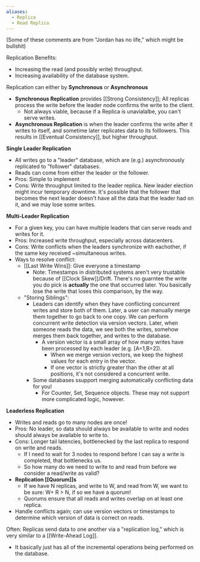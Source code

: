 ```yaml
---
aliases:
  - Replica
  - Read Replica
---
```

(Some of these comments are from "Jordan has no life," which might be bullshit)

Replication Benefits:
- Increasing the read (and possibly write) throughput.
- Increasing availability of the database system.

Replication can either by **Synchronous** or **Asynchronous**
- **Synchronous Replication** provides [[Strong Consistency]]; All replicas process the write before the leader node confirms the write to the client.
	- Not always viable, because if a Replica is unavialalbe, you can't serve writes.
- **Asynchronous Replication** is when the leader confirms the write after it writes to itself, and sometime later replicates data to its folllowers. This results in [[Eventual Consistency]], but higher throughput.


**Single Leader Replication**
- All writes go to a "leader" database, which are (e.g.) asynchronously replicated to "follower" databases. 
- Reads can come from either the leader or the follower.
- Pros: Simple to implement
- Cons: Write throughput limited to the leader replica. New leader election might incur temporary downtime. It's possible that the follower that becomes the next leader doesn't have all the data that the leader had on it, and we may lose some writes.

**Multi-Leader Replication**
- For a given key, you can have multiple leaders that can serve reads and writes for it.
- Pros: Increased write throughput, especially across datacenters.
- Cons: Write conflicts when the leaders synchronize with eachother, if the same key received ~simultaneous writes.
- Ways to resolve conflict:
	- [[Last Write Wins]]: Give everyone a timestamp
		- Note: Timestamps in distributed systems aren't very trustable because of [[Clock Skew]]/Drift. There's no guarntee the write you do pick is **actually** the one that occurred later. You basically lose the write that loses this comparison, by the way.
	- "Storing Siblings":
		- Leaders can identify when they have conflicting concurrent writes and store both of them. Later, a user can manually merge them together to go back to one copy. We can perform concurrent write detection via version vectors. Later, when someone reads the data, we see both the writes, somehow merges them back together, and writes to the database.
			- A version vector is a small array of how many writes have been processed by each leader (e.g. [A=1,B=2]).
				- When we merge version vectors, we keep the highest values for each entry in the vector. 
				- If one vector is strictly greater than the other at all positions, it's not considered a concurrent write.
		- Some databases ssupport merging automatically conflicting data for you!
			- For Counter, Set, Sequence objects. These may not support more complicated logic, however.

**Leaderless Replication**
- Writes and reads go to many nodes are once!
- Pros: No leader, so data should always be available to write and nodes should always be available to write to.
- Cons: Longer tail latencies, bottlenecked by the last replica to respond on write and reads.
	- If I need to wait for 3 nodes to respond before I can say a write is completed, that bottlenecks us.
	- So how many do we need to write to and read from before we consider a read/write as valid?
- **Replication [[Quorum]]s**
	- If we have N replicas, and write to W, and read from W, we want to be sure: W+ R > N, if so we have a quorum!
	- Quorums ensure that all reads and writes overlap on at least one replica.
- Handle conflicts again; can use version vectors or timestamps to determine which version of data is correct on reads.




Often: Replicas send data to one another via a "replication log," which is very similar to a [[Write-Ahead Log]].
- It basically just has all of the incremental operations being performed on the database.